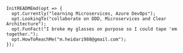     InitREADMEmd(opt => {
      opt.Currently("learning Microservices, Azure DevOps");
      opt.LookingTo("collaborate on DDD, Microservices and Clear Architecture");
      opt.FunFact("I broke my glasses on purpose so I could tape 'em together.");
      opt.HowToReachMe("m.heidari988@gmail.com");
    });



<!--
**mheidari988/mheidari988** is a ✨ _special_ ✨ repository because its `README.md` (this file) appears on your GitHub profile.

Here are some ideas to get you started:

- 🌱 I’m currently learning Microservices, Azure DevOps
- 👯 I’m looking to collaborate on DDD, Microservices and Clear Architecture
- 
-  I broke my glasses on purpose so I could tape 'em together
-->
